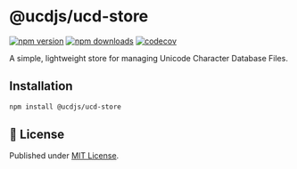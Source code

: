 # @ucdjs/ucd-store

[![npm version][npm-version-src]][npm-version-href]
[![npm downloads][npm-downloads-src]][npm-downloads-href]
[![codecov][codecov-src]][codecov-href]

A simple, lightweight store for managing Unicode Character Database Files.

## Installation

```bash
npm install @ucdjs/ucd-store
```

## 📄 License

Published under [MIT License](./LICENSE).

[npm-version-src]: https://img.shields.io/npm/v/@ucdjs/ucd-store?style=flat&colorA=18181B&colorB=4169E1
[npm-version-href]: https://npmjs.com/package/@ucdjs/ucd-store
[npm-downloads-src]: https://img.shields.io/npm/dm/@ucdjs/ucd-store?style=flat&colorA=18181B&colorB=4169E1
[npm-downloads-href]: https://npmjs.com/package/@ucdjs/ucd-store
[codecov-src]: https://img.shields.io/codecov/c/gh/ucdjs/ucd?style=flat&colorA=18181B&colorB=4169E1
[codecov-href]: https://codecov.io/gh/ucdjs/ucd
